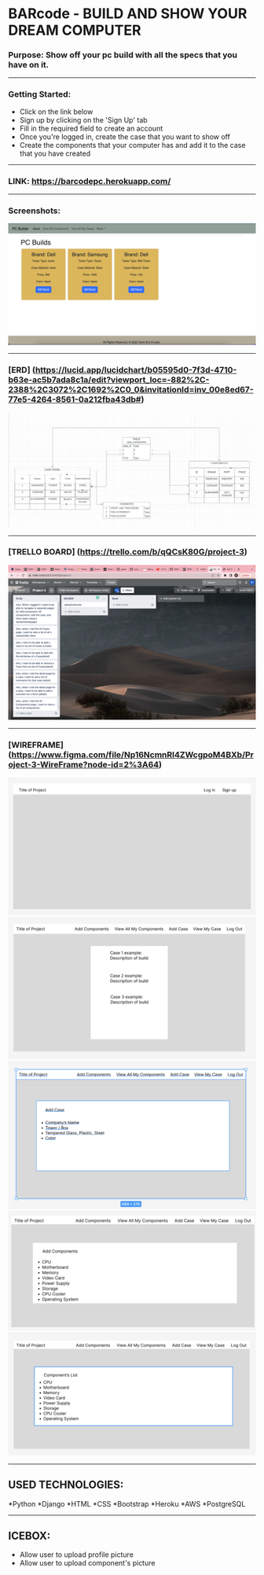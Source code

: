 # BARcode - BUILD AND SHOW YOUR DREAM COMPUTER

### Purpose: Show off your pc build with all the specs that you have on it.
<hr>

### Getting Started:
- Click on the link below
- Sign up by clicking on the 'Sign Up' tab
- Fill in the required field to create an account 
- Once you're logged in, create the case that you want to show off
- Create the components that your computer has and add it to the case that you have created
<hr>

### LINK: https://barcodepc.herokuapp.com/
<hr>

### Screenshots:
![screenshot](images/homepage.png)
<hr>

### [ERD] (https://lucid.app/lucidchart/b05595d0-7f3d-4710-b63e-ac5b7ada8c1a/edit?viewport_loc=-882%2C-2388%2C3072%2C1692%2C0_0&invitationId=inv_00e8ed67-77e5-4264-8561-0a212fba43db#)
![ERD](images/ERD.png)
<hr>

### [TRELLO BOARD] (https://trello.com/b/qQCsK80G/project-3)
![Trello Board](images/trello.png)
<hr>

### [WIREFRAME] (https://www.figma.com/file/Np16NcmnRl4ZWcgpoM4BXb/Project-3-WireFrame?node-id=2%3A64)
![wireframe](images/wireframe1.png)
![wireframe](images/wireframe2.png)
![wireframe](images/wireframe3.png)
![wireframe](images/wireframe4.png)
![wireframe](images/wireframe5.png)
<hr>

## USED TECHNOLOGIES:
*Python 
*Django 
*HTML
*CSS 
*Bootstrap 
*Heroku 
*AWS 
*PostgreSQL
<hr>

## ICEBOX: 
- Allow user to upload profile picture
- Allow user to upload component's picture

